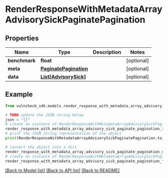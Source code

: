 # RenderResponseWithMetadataArrayAdvisorySickPaginatePagination


## Properties

Name | Type | Description | Notes
------------ | ------------- | ------------- | -------------
**benchmark** | **float** |  | [optional] 
**meta** | [**PaginatePagination**](PaginatePagination.md) |  | [optional] 
**data** | [**List[AdvisorySick]**](AdvisorySick.md) |  | [optional] 

## Example

```python
from vulncheck_sdk.models.render_response_with_metadata_array_advisory_sick_paginate_pagination import RenderResponseWithMetadataArrayAdvisorySickPaginatePagination

# TODO update the JSON string below
json = "{}"
# create an instance of RenderResponseWithMetadataArrayAdvisorySickPaginatePagination from a JSON string
render_response_with_metadata_array_advisory_sick_paginate_pagination_instance = RenderResponseWithMetadataArrayAdvisorySickPaginatePagination.from_json(json)
# print the JSON string representation of the object
print(RenderResponseWithMetadataArrayAdvisorySickPaginatePagination.to_json())

# convert the object into a dict
render_response_with_metadata_array_advisory_sick_paginate_pagination_dict = render_response_with_metadata_array_advisory_sick_paginate_pagination_instance.to_dict()
# create an instance of RenderResponseWithMetadataArrayAdvisorySickPaginatePagination from a dict
render_response_with_metadata_array_advisory_sick_paginate_pagination_from_dict = RenderResponseWithMetadataArrayAdvisorySickPaginatePagination.from_dict(render_response_with_metadata_array_advisory_sick_paginate_pagination_dict)
```
[[Back to Model list]](../README.md#documentation-for-models) [[Back to API list]](../README.md#documentation-for-api-endpoints) [[Back to README]](../README.md)


